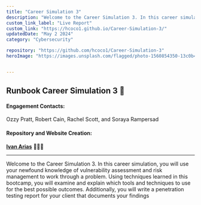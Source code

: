 ```yaml
---
title: "Career Simulation 3"
description: "Welcome to the Career Simulation 3. In this career simulation, you will use your newfound knowledge of vulnerability assessment and risk management to work through a problem"
custom_link_label: "Live Report"
custom_link: "https://hcoco1.github.io/Career-Simulation-3/"
updatedDate: "May 2 2024"
category: "Cybersecurity"

repository: "https://github.com/hcoco1/Career-Simulation-3"
heroImage: "https://images.unsplash.com/flagged/photo-1560854350-13c0b47a3180?q=80&w=1142&auto=format&fit=crop&ixlib=rb-4.0.3&ixid=M3wxMjA3fDB8MHxwaG90by1wYWdlfHx8fGVufDB8fHx8fA%3D%3D"


---
```


## Runbook Career Simulation 3 📙

#### Engagement Contacts:

Ozzy Pratt,  Robert Cain, Rachel Scott, and  Soraya Rampersad

#### Repository and Website Creation:

[**Ivan Arias**](http://www.hcoco1.com) 🧑🏻‍💻

---

Welcome to the Career Simulation 3. In this career simulation, you will use your newfound knowledge of vulnerability assessment and risk management to work through a problem. Using techniques learned in this bootcamp, you will examine and explain which tools and techniques to use for the best possible outcomes. Additionally, you will write a penetration testing report for your client that documents your findings